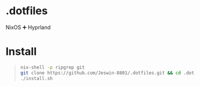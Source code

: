 # .dotfiles

NixOS ➕ Hyprland

# Install

> ```bash
> nix-shell -p ripgrep git
> git clone https://github.com/Jeswin-8801/.dotfiles.git && cd .dotfiles
> ./install.sh
>
> ```